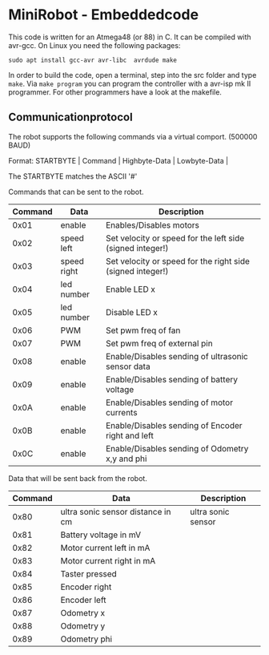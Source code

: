 # MiniRobot - Embeddedcode

This code is written for an Atmega48 (or 88) in C. It can be compiled with avr-gcc.
On Linux you need the following packages:

```
sudo apt install gcc-avr avr-libc  avrdude make
```
In order to build the code, open a terminal, step into the src folder and type `make`.
Via `make program` you can program the controller with a avr-isp mk II programmer. For other programmers have a look at the makefile.

## Communicationprotocol

The robot supports the following commands via a virtual comport. (500000 BAUD)

Format:
STARTBYTE | Command | Highbyte-Data | Lowbyte-Data |

The STARTBYTE matches the ASCII '#'

Commands that can be sent to the robot.

| Command   | Data          | Description     |
| --------- | ------------- | --------------- |
| 0x01      | enable        | Enables/Disables motors  |
| 0x02      | speed left    | Set velocity or speed for the left side  (signed integer!)|
| 0x03      | speed right   | Set velocity or speed for the right side (signed integer!) |
| 0x04      | led number    | Enable LED x |
| 0x05      | led number    | Disable LED x |
| 0x06      | PWM           | Set pwm freq of fan  |
| 0x07      | PWM           | Set pwm freq of external pin | 
| 0x08      | enable        | Enable/Disables sending of ultrasonic sensor  data |
| 0x09      | enable        | Enable/Disables sending of battery voltage |
| 0x0A      | enable        | Enable/Disables sending of motor currents |
| 0x0B      | enable        | Enable/Disables sending of Encoder right and left | 
| 0x0C      | enable        | Enable/Disables sending of Odometry x,y and phi | 

Data that will be sent back from the robot.

| Command      | Data          | Description     |
| ------------ | ------------- | --------------- |
| 0x80         | ultra sonic sensor distance in cm | ultra sonic sensor |
| 0x81         | Battery voltage in mV |  |
| 0x82         | Motor current left in mA | |
| 0x83         | Motor current right in mA |  |
| 0x84         | Taster pressed |  |
| 0x85         | Encoder right |  |
| 0x86         | Encoder left |  |
| 0x87         | Odometry x |  |
| 0x88         | Odometry y |  |
| 0x89         | Odometry phi |  |

